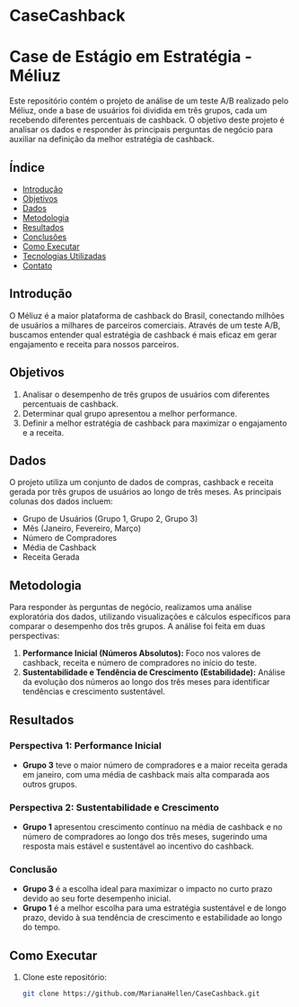 # CaseCashback

# Case de Estágio em Estratégia - Méliuz

Este repositório contém o projeto de análise de um teste A/B realizado pelo Méliuz, onde a base de usuários foi dividida em três grupos, cada um recebendo diferentes percentuais de cashback. O objetivo deste projeto é analisar os dados e responder às principais perguntas de negócio para auxiliar na definição da melhor estratégia de cashback.

## Índice

- [Introdução](#introdução)
- [Objetivos](#objetivos)
- [Dados](#dados)
- [Metodologia](#metodologia)
- [Resultados](#resultados)
- [Conclusões](#conclusões)
- [Como Executar](#como-executar)
- [Tecnologias Utilizadas](#tecnologias-utilizadas)
- [Contato](#contato)

## Introdução

O Méliuz é a maior plataforma de cashback do Brasil, conectando milhões de usuários a milhares de parceiros comerciais. Através de um teste A/B, buscamos entender qual estratégia de cashback é mais eficaz em gerar engajamento e receita para nossos parceiros.

## Objetivos

1. Analisar o desempenho de três grupos de usuários com diferentes percentuais de cashback.
2. Determinar qual grupo apresentou a melhor performance.
3. Definir a melhor estratégia de cashback para maximizar o engajamento e a receita.

## Dados

O projeto utiliza um conjunto de dados de compras, cashback e receita gerada por três grupos de usuários ao longo de três meses. As principais colunas dos dados incluem:

- Grupo de Usuários (Grupo 1, Grupo 2, Grupo 3)
- Mês (Janeiro, Fevereiro, Março)
- Número de Compradores
- Média de Cashback
- Receita Gerada

## Metodologia

Para responder às perguntas de negócio, realizamos uma análise exploratória dos dados, utilizando visualizações e cálculos específicos para comparar o desempenho dos três grupos. A análise foi feita em duas perspectivas:

1. **Performance Inicial (Números Absolutos):** Foco nos valores de cashback, receita e número de compradores no início do teste.
2. **Sustentabilidade e Tendência de Crescimento (Estabilidade):** Análise da evolução dos números ao longo dos três meses para identificar tendências e crescimento sustentável.

## Resultados

### Perspectiva 1: Performance Inicial

- **Grupo 3** teve o maior número de compradores e a maior receita gerada em janeiro, com uma média de cashback mais alta comparada aos outros grupos.

### Perspectiva 2: Sustentabilidade e Crescimento

- **Grupo 1** apresentou crescimento contínuo na média de cashback e no número de compradores ao longo dos três meses, sugerindo uma resposta mais estável e sustentável ao incentivo do cashback.

### Conclusão

- **Grupo 3** é a escolha ideal para maximizar o impacto no curto prazo devido ao seu forte desempenho inicial.
- **Grupo 1** é a melhor escolha para uma estratégia sustentável e de longo prazo, devido à sua tendência de crescimento e estabilidade ao longo do tempo.

## Como Executar

1. Clone este repositório:
   ```bash
   git clone https://github.com/MarianaHellen/CaseCashback.git
